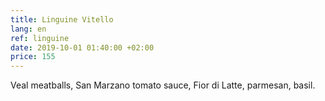 ```yaml
---
title: Linguine Vitello
lang: en
ref: linguine
date: 2019-10-01 01:40:00 +02:00
price: 155
---
```


Veal meatballs, San Marzano tomato sauce, Fior di Latte, parmesan, basil.
